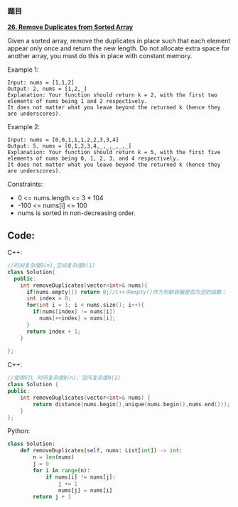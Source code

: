 ### 题目

 **[26. Remove Duplicates from Sorted Array](https://leetcode-cn.com/problems/remove-duplicates-from-sorted-array/)** 


Given a sorted array, remove the duplicates in place such that each element appear only once and return the new length.
Do not allocate extra space for another array, you must do this in place with constant memory.

Example 1:
```
Input: nums = [1,1,2]
Output: 2, nums = [1,2,_]
Explanation: Your function should return k = 2, with the first two elements of nums being 1 and 2 respectively.
It does not matter what you leave beyond the returned k (hence they are underscores).
```


Example 2:
```
Input: nums = [0,0,1,1,1,2,2,3,3,4]
Output: 5, nums = [0,1,2,3,4,_,_,_,_,_]
Explanation: Your function should return k = 5, with the first five elements of nums being 0, 1, 2, 3, and 4 respectively.
It does not matter what you leave beyond the returned k (hence they are underscores).
```
Constraints:

- 0 <= nums.length <= 3 * 104
- -100 <= nums[i] <= 100
- nums is sorted in non-decreasing order.



## Code:

C++:

```C++
//时间复杂度0(n),空间复杂度0(1)
class Solution{
  public:
    int removeDuplicates(vector<int>& nums){
      if(nums.empty()) return 0;//C++中empty()作为判断容器是否为空的函数；
      int index = 0;
      for(int i = 1; i < nums.size(); i++){
        if(nums[index] != nums[i])
          nums[++index] = nums[i];
      }
      return index + 1;
    }
  
};

```

C++:

```C++
//使用STL 时间复杂度0(n)，空间复杂度0(1)
class Solution {
public:
    int removeDuplicates(vector<int>& nums) {
        return distance(nums.begin(),unique(nums.begin(),nums.end()));
    }
};
```

Python:

```Python
class Solution:
    def removeDuplicates(self, nums: List[int]) -> int:
        n = len(nums)
        j = 0
        for i in range(n):
            if nums[i] != nums[j]:
                j += 1
                nums[j] = nums[i]
        return j + 1
```
